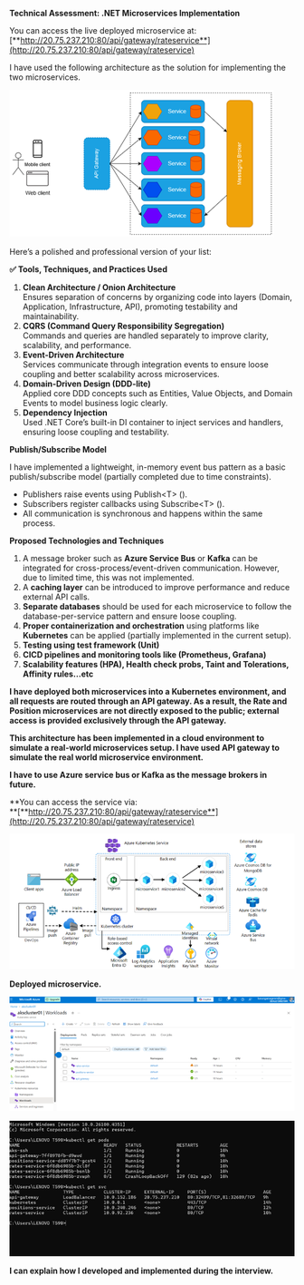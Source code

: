 ﻿**Technical Assessment: .NET Microservices Implementation**  

You can access the live deployed microservice at:  
[**http://20.75.237.210:80/api/gateway/rateservice**](http://20.75.237.210:80/api/gateway/rateservice)

I have used the following architecture as the solution for implementing the two microservices.

![scenario_1](./Photos/Picture1.png)

Here’s a polished and professional version of your list:

**✅ Tools, Techniques, and Practices Used**

1. **Clean Architecture / Onion Architecture**  
    Ensures separation of concerns by organizing code into layers (Domain, Application, Infrastructure, API), promoting testability and maintainability.
2. **CQRS (Command Query Responsibility Segregation)**  
    Commands and queries are handled separately to improve clarity, scalability, and performance.
3. **Event-Driven Architecture**  
    Services communicate through integration events to ensure loose coupling and better scalability across microservices.
4. **Domain-Driven Design (DDD-lite)**  
    Applied core DDD concepts such as Entities, Value Objects, and Domain Events to model business logic clearly.
5. **Dependency Injection**  
    Used .NET Core’s built-in DI container to inject services and handlers, ensuring loose coupling and testability.

**Publish/Subscribe Model**

I have implemented a lightweight, in-memory event bus pattern as a basic publish/subscribe model (partially completed due to time constraints).

- Publishers raise events using Publish&lt;T&gt; ().
- Subscribers register callbacks using Subscribe&lt;T&gt; ().
- All communication is synchronous and happens within the same process.

**Proposed Technologies and Techniques**

1. A message broker such as **Azure Service Bus** or **Kafka** can be integrated for cross-process/event-driven communication. However, due to limited time, this was not implemented.
2. A **caching layer** can be introduced to improve performance and reduce external API calls.
3. **Separate databases** should be used for each microservice to follow the database-per-service pattern and ensure loose coupling.
4. **Proper containerization and orchestration** using platforms like **Kubernetes** can be applied (partially implemented in the current setup).
5. **Testing using test framework (Unit)**
6. **CICD pipelines and monitoring tools like (Prometheus, Grafana)**
7. **Scalability features (HPA), Health check probs, Taint and Tolerations, Affinity rules…etc**

**I have deployed both microservices into a Kubernetes environment, and all requests are routed through an API gateway. As a result, the Rate and Position microservices are not directly exposed to the public; external access is provided exclusively through the API gateway.**

**This architecture has been implemented in a cloud environment to simulate a real-world microservices setup. I have used API gateway to simulate the real world microservice environment.**

**I have to use Azure service bus or Kafka as the message brokers in future.**

**You can access the service via:  
**[**http://20.75.237.210:80/api/gateway/rateservice**](http://20.75.237.210:80/api/gateway/rateservice)

![scenario_1](./Photos/Picture2.png)

**Deployed microservice.**

![scenario_1](./Photos/Picture3.png)

![scenario_1](./Photos/Picture4.png)

**I can explain how I developed and implemented during the interview.**